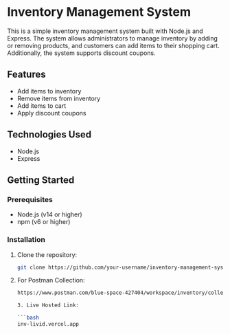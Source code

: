 # Inventory Management System

This is a simple inventory management system built with Node.js and Express. The system allows administrators to manage inventory by adding or removing products, and customers can add items to their shopping cart. Additionally, the system supports discount coupons.

## Features

- Add items to inventory
- Remove items from inventory
- Add items to cart
- Apply discount coupons

## Technologies Used

- Node.js
- Express

## Getting Started

### Prerequisites

- Node.js (v14 or higher)
- npm (v6 or higher)

### Installation

1. Clone the repository:

   ```bash
   git clone https://github.com/your-username/inventory-management-system.git
   
2. For Postman Collection:
   
   ```bash
   https://www.postman.com/blue-space-427404/workspace/inventory/collection/36263476-6cbaa5b2-3e75-4270-802f-ddc48a81edc6?action=share&creator=36263476

   3. Live Hosted Link:
   
   ```bash
   inv-livid.vercel.app
